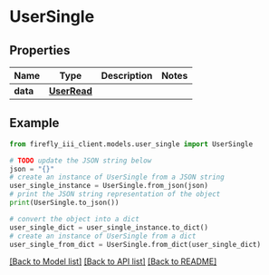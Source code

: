 # UserSingle


## Properties

Name | Type | Description | Notes
------------ | ------------- | ------------- | -------------
**data** | [**UserRead**](UserRead.md) |  | 

## Example

```python
from firefly_iii_client.models.user_single import UserSingle

# TODO update the JSON string below
json = "{}"
# create an instance of UserSingle from a JSON string
user_single_instance = UserSingle.from_json(json)
# print the JSON string representation of the object
print(UserSingle.to_json())

# convert the object into a dict
user_single_dict = user_single_instance.to_dict()
# create an instance of UserSingle from a dict
user_single_from_dict = UserSingle.from_dict(user_single_dict)
```
[[Back to Model list]](../README.md#documentation-for-models) [[Back to API list]](../README.md#documentation-for-api-endpoints) [[Back to README]](../README.md)


